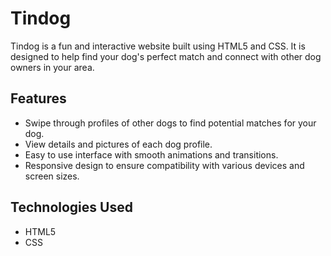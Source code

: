 # Tindog

Tindog is a fun and interactive website built using HTML5 and CSS. It is designed to help find your dog's perfect match and connect with other dog owners in your area.

## Features

- Swipe through profiles of other dogs to find potential matches for your dog.
- View details and pictures of each dog profile.
- Easy to use interface with smooth animations and transitions.
- Responsive design to ensure compatibility with various devices and screen sizes.

## Technologies Used

- HTML5
- CSS
